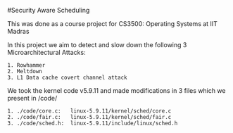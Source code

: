 #Security Aware Scheduling

This was done as a course project for CS3500: Operating Systems at IIT Madras

In this project we aim to detect and slow down the following 3 Microarchitectural Attacks:

    1. Rowhammer 
    2. Meltdown
    3. L1 Data cache covert channel attack

We took the kernel code v5.9.11 and made modifications in 3 files which we present in /code/

    1. ./code/core.c:   linux-5.9.11/kernel/sched/core.c
    2. ./code/fair.c:   linux-5.9.11/kernel/sched/fair.c
    3. ./code/sched.h:  linux-5.9.11/include/linux/sched.h





